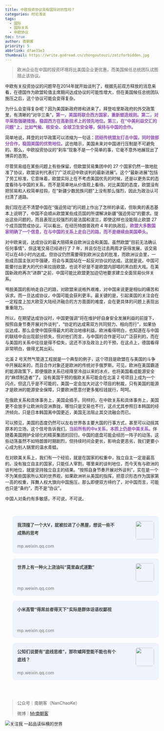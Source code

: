 ```yaml
---
title: 中欧投资协议具有国际对抗性吗？
categories: 时论浅谈
tags:
  - 国际
  - 国际关系
  - 中欧协议
toc: true
author: 南朝客
priority: 5
abbrlink: dfae31e3
thumbnail: https://write.godread.cn/zhongoutouzi/zotzforbidden.jpg
---
```


> 欧洲企业在中国的投资环境将比美国企业更优惠，而美国候任总统团队试图阻止该协议。

<!-- more -->

中欧有关投资协议的问题早在2014年就开始谈判了，根据先前双方释放的消息来看，在德国作为欧盟轮值主席期间达成协议的可能性增大，但在美国候任总统团队施压之后，这个协议可能会变得复杂。



为什么会变得复杂呢？因为美国新政府掺和进来了。拜登哈里斯政府的外交政策里，有清晰的“对华三条”，<span style="color: #9053B9; font-weight: bold;">第一，美国将联合西方国家，重新塑造规则。第二，对华采取强硬措施，稳固西方在高新技术上的领先地位。第三，在“中美利益交汇的问题”上，比如气候、核安全、全球卫生安全等，保持与中国的合作。</span>



简单地说，拜登的对华政策可以浓缩为一句话：<span style="color: #9053B9; font-weight: bold;">团结传统盟友打击中国，同时做部分合作，稳固美国的优势地位。</span>这也暗示，美国未来对中国进行压制是不可避免的。那么，中欧投资协议的“刹车”现象不是一个简单的事，它毫不意外地展现出了博弈的态势。



尽管贸易组在某些问题上有些保留，但欧盟贸易集团中的 27 个国家仍然一致地批准了协议，欧盟谈判代表们“广泛欢迎中欧谈判的最新进展”。这个“最新进展”包括了劳工标准，它意味着，欧盟实际上在不考虑美国优先的时候，还是以更务实的态度看待与中国的关系，而不是简单地从价值观上看待。对比美国的态度，欧盟没有把贸易和人权简单挂钩，在“新疆少数民族问题”上没有那么强烈，因此为政治认可扫清了道路。



我们现在还不清楚中国在“强迫劳动”的问题上作出了怎样的承诺，但耿爽的表态基本上说明了，中国不会顺从欧盟某些成员国的所谓解决新疆“强迫劳动”的要求。提出这些问题的，而且表现比较强烈的是法国和波兰，即使这样也没能阻止欧盟 27 个成员国赞成协议。可以看出，在经历特朗普政府 4 年的执政后，<span style="color: #9053B9; font-weight: bold;">欧盟大多数国家明确了一个信息，在与中国的关系上走自己的路，而不是继续由美国牵头。</span>



对中欧来说，达成协议的最大阻碍来自欧洲议会和美国。虽然欧盟“目前无法确认任何事情”，但这笔交易已经进行了 7 年，并且仅在过去两周才获得发展，该交易可以在48小时内达成。但协议仍然需要得到欧洲议会的批准，而欧洲议会里，一些成员国主张对华强硬，将会与美国站在一起反对协议的达成。这就是说，中国可能要付出更大的代价来拉拢欧盟，也说不好是不是欧盟内部唱的黑白脸大戏。在美国新政府再次“进群”之前，中国可能比欧盟更加迫切地要求建立全面贸易伙伴关系。



甩脱美国的影响走自己的路，对欧盟来说格外艰难，对中国来说更是相似的痛苦和诉求。而一旦达成协议，中国可能会获利更丰。最关键的是，引起美国的关注会在一定程度上加大欧亚大陆经济融合的方方面面的难度，会在更具体的问题上表现出重重阻力。



所以，在期望达成协议时，中国更强调“将在维护好自身安全发展利益的前提下，按照自身节奏开展对外谈判”，“协定的达成需双方共同努力、相向而行”，如果协议达成，那么会使中国获得最大的政治地缘利益。欧洲看得明白，也知道在与中国的联结中会出现部分损失，但对他们而言，与中国的合作是可以广泛获利的，而在与美国的关系中往往是得不偿失，这还不涉及政治上的干预，在这点上，德国看得非常明白，做得尤其出彩。



北溪 2 号天然气管道工程就是一个典型的例子，这个项目是欧盟在与美国的斗争中开展起来的，而且合作对象还是欧洲的传统对手俄罗斯。可见，欧洲在美国霸道的能源政策下，即便俄欧关系已经降至冷战以来的冰点，也将美国看成能源安全的“麻烦制造者”了。没有美国干预的俄欧关系可能会在北溪 2 号项目上成为一个闪点，但这几乎是不可能的，美国一定会加大对这个项目的制裁，只有美国的能源才是欧洲的能源安全保障，只要欧洲愿意付更多冤枉钱就行，呵呵。



在俄欧关系和具体事务上，美国会插手。同样的，在中欧关系和具体事务上，美国更不会放手让欧洲向亚洲靠拢，哪怕只是交易也不行，这点尤其参照日本韩国的经济倾向，只是日本韩国离中国更近，美国无法阻止其交流融合而已。



可以预见，美国的态度仍然可以左右世界各主要大国的行事方式，甚至可以动摇其原本的立场，这个信号告诉我们，<span style="color: #9053B9; font-weight: bold;">当前所有的中x关系，本质上仍是中美关系。</span>伴随着美国拥护全球化的精英集团的回归，中国的底盘可能会经历一阵子的动荡，这些动荡虽然不如特朗普时期剧烈，但持续时间会更长，影响会更恶劣，我们更要小心成为别人锅里的温水青蛙。



在对欧美关系上，我们有一个经验，就是在国家的权重中，独立自主一定是最高的。没有独立自主的国家，只能任人宰割，哪里来的谈判地位，而今天有与欧洲的谈判地位，就是坚持独立自主的结果。“按照自身节奏开展对外谈判”，实在是一个不为某些国家所认知的世界观，如果欧洲听从美国的指挥，把意识形态作为国家第一高的权重，挥舞人权大旗向中国施压，那么即便双方缔约了，对中国而言，可能也只是“条约”，而不是“协议”。



中国人对条约有多敏感，不可说，不可说。

<br>

<br>

<div>
	<ul style="margin: 0;">
        <li style="list-style: none; background: #eef3fc; border-radius: 10px; overflow: hidden; padding: 1rem; margin-bottom: 1rem; cursor: pointer; position: relative; min-height: 90px;">
			<a style="float: left; width: 73%; text-decoration: none;" href="https://mp.weixin.qq.com/s?__biz=MzIzNDE5MTQ4Mw==&mid=2655637679&idx=1&sn=f5aefe6d28886e763b4b8faa40162ee7&chksm=f3475fbbc430d6adf6b2921b01d8336736de546ecb5fb4c38f18e8d9e6407787adbf58b1602b&token=1456400513&lang=zh_CN#rd" target="_blank">
				<span style="width: 100%; color: #444;font-weight: bold; display: inline-block; line-height: 1.6rem;">我顶撞了一个大V，就被拉进了小黑屋，想说一些不成熟的思考</span>
				<span style="width: 100%; color: #777; font-size: 14px; line-height: 1rem; position: absolute; left: 1rem; bottom: 1rem;">mp.weixin.qq.com</span>
			</a>
			<img style="max-width: 24%; height: 60px; border-radius: 6px; float: right;" src="https://write.godread.cn/wodingzhuangle/yeman.jpg"/> 
		</li>
		<li style="list-style: none; background: #eef3fc; border-radius: 10px; overflow: hidden; padding: 1rem; margin-bottom: 1rem; cursor: pointer; position: relative; min-height: 90px;">
			<a style="float: left; width: 73%; text-decoration: none;" href="https://mp.weixin.qq.com/s?__biz=MzIzNDE5MTQ4Mw==&mid=2655637670&idx=1&sn=7981e73e821d0d37f4419097c59c1b19&chksm=f3475fb2c430d6a403892ee948cdcdd2e3e417ffe7b7045fd272f9800878dd22a440dfec902f&token=1337939405&lang=zh_CN#rd" target="_blank">
				<span style="width: 100%; color: #444;font-weight: bold; display: inline-block; line-height: 1.6rem;">世界上有一种火上浇油叫“莫里森式道歉”</span>
				<span style="width: 100%; color: #777; font-size: 14px; line-height: 1rem; position: absolute; left: 1rem; bottom: 1rem;">mp.weixin.qq.com</span>
			</a>
            <img style="max-width: 24%; height: 60px; border-radius: 6px; float: right;" src="https://write.godread.cn/molisenshidaoqian/tupochuangkou.jpg"/>
		</li>
        <li style="list-style: none; background: #eef3fc; border-radius: 10px; overflow: hidden; padding: 1rem; margin-bottom: 1rem; cursor: pointer; position: relative; min-height: 90px;">
			<a style="float: left; width: 100%; text-decoration: none;" href="https://mp.weixin.qq.com/s?__biz=MzIzNDE5MTQ4Mw==&mid=2655637622&idx=1&sn=c250851530fe9ac44130b35152997491&chksm=f3475f62c430d674dfdbb691054f0a2ea7a2426c5b18598243f07648822dcec5e7c80f3da361&token=1565060228&lang=zh_CN#rd" target="_blank">
				<span style="width: 100%; color: #444;font-weight: bold; display: inline-block; line-height: 1.6rem;">小米高管“得屌丝者得天下”实际是群体话语权鄙视</span>
				<span style="width: 100%; color: #777; font-size: 14px; line-height: 1rem; position: absolute; left: 1rem; bottom: 1rem;">mp.weixin.qq.com</span>
			</a>
		</li>
		<li style="list-style: none; background: #eef3fc; border-radius: 10px; overflow: hidden; padding: 1rem; margin-bottom: 1rem; cursor: pointer; position: relative; min-height: 90px;">
			<a style="float: left; width: 73%; text-decoration: none;" href="https://mp.weixin.qq.com/s?__biz=MzIzNDE5MTQ4Mw==&mid=2655637575&idx=1&sn=288fe2e824db1966b7b47b6b986abebd&chksm=f3475f53c430d6450851585a3f6ffa2acb1993b126c9cdba5edeb02e4359700696448b0f825b&token=1565060228&lang=zh_CN#rd" target="_blank">
				<span style="width: 100%; color: #444;font-weight: bold; display: inline-block; line-height: 1.6rem;">公知们说要有“底线思维”，那吹嘘拜登能不能也有个底线？</span>
				<span style="width: 100%; color: #777; font-size: 14px; line-height: 1rem;  position: absolute; left: 1rem; bottom: 1rem;">mp.weixin.qq.com</span>
			</a>
			<img style="max-width: 24%; height: 60px; border-radius: 6px; float: right;" src="http://write.godread.cn/gongzhishuo/baideng.jpg"/>
		</li>
	</ul>
</div>

<br>

<br>

> 公众号｜南朝客（NanChaoKe）
>
> 微博｜<a href="https://weibo.com/u/2821715870">Mr南朝客</a>

![关注我 一起品读纵横的世界](http://write.godread.cn/permanent/wxwbwz.png)